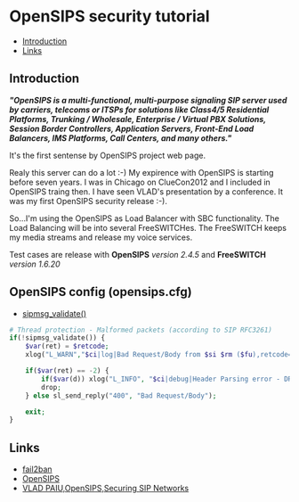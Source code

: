 # OpenSIPS security tutorial

* [Introduction](#Introduction)
* [Links](#Links)

## Introduction

_**"OpenSIPS is a multi-functional, multi-purpose signaling SIP server used by carriers, 
telecoms or ITSPs for solutions like Class4/5 Residential Platforms, 
Trunking / Wholesale, Enterprise / Virtual PBX Solutions, Session Border Controllers, 
Application Servers, Front-End Load Balancers, IMS Platforms, Call Centers, and many others."**_

It's the first sentense by OpenSIPS project web page.

Realy this server can do a lot :-)
My expirence with OpenSIPS is starting before seven years.
I was in Chicago on ClueCon2012 and I included in OpenSIPS traing then.
I have seen VLAD's presentation by a conference.
It was my first OpenSIPS security release :-).

So...I'm using the OpenSIPS as Load Balancer with SBC functionality.
The Load Balancing will be into several FreeSWITCHes.
The FreeSWITCH keeps my media streams and release my voice services.

Test cases are release with **OpenSIPS** _version 2.4.5_ and **FreeSWITCH** _version 1.6.20_

## OpenSIPS config (opensips.cfg)

* [sipmsg_validate()](https://opensips.org/html/docs/modules/2.4.x/sipmsgops.html#func_sipmsg_validate)

``` php
# Thread protection - Malformed packets (according to SIP RFC3261)
if(!sipmsg_validate()) {
    $var(ret) = $retcode;
    xlog("L_WARN","$ci|log|Bad Request/Body from $si $rm ($fu),retcode=$var(ret)");

    if($var(ret) == -2) {
        if($var(d)) xlog("L_INFO", "$ci|debug|Header Parsing error - DROP!");
        drop;
    } else sl_send_reply("400", "Bad Request/Body");

    exit;
}
```

## Links

* [fail2ban](https://github.com/fail2ban/fail2ban)
* [OpenSIPS](https://opensips.org/)
* [VLAD PAIU,OpenSIPS,Securing SIP Networks](https://opensips.org/pub/events/2012-08-07_ClueCon_Chicago/VLAD_PAIU-OpenSIPS-Securing_SIP_Networks.pdf)